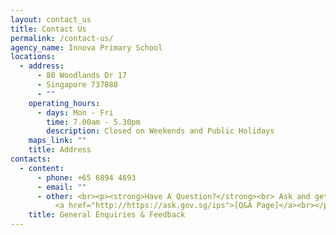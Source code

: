 ```yaml
---
layout: contact_us
title: Contact Us
permalink: /contact-us/
agency_name: Innova Primary School
locations:
  - address:
      - 80 Woodlands Dr 17
      - Singapore 737888
      - ""
    operating_hours:
      - days: Mon - Fri
        time: 7.00am - 5.30pm
        description: Closed on Weekends and Public Holidays
    maps_link: ""
    title: Address
contacts:
  - content:
      - phone: +65 6894 4693
      - email: ""
      - other: <br><p><strong>Have A Question?</strong><br> Ask and get answered on our
          <a href="http://https://ask.gov.sg/ips">[Q&A Page]</a><br></p>
    title: General Enquiries & Feedback
---
```

